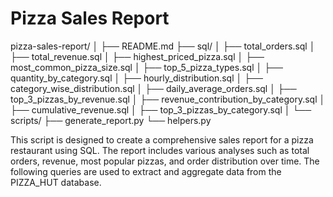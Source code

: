 # Pizza Sales Report 
pizza-sales-report/
│
├── README.md
├── sql/
│   ├── total_orders.sql
│   ├── total_revenue.sql
│   ├── highest_priced_pizza.sql
│   ├── most_common_pizza_size.sql
│   ├── top_5_pizza_types.sql
│   ├── quantity_by_category.sql
│   ├── hourly_distribution.sql
│   ├── category_wise_distribution.sql
│   ├── daily_average_orders.sql
│   ├── top_3_pizzas_by_revenue.sql
│   ├── revenue_contribution_by_category.sql
│   ├── cumulative_revenue.sql
│   ├── top_3_pizzas_by_category.sql
│
└── scripts/
    ├── generate_report.py
    └── helpers.py

This script is designed to create a comprehensive sales report for a pizza restaurant using SQL.
The report includes various analyses such as total orders, revenue, most popular pizzas, and order distribution over time. 
The following queries are used to extract and aggregate data from the PIZZA_HUT database.
